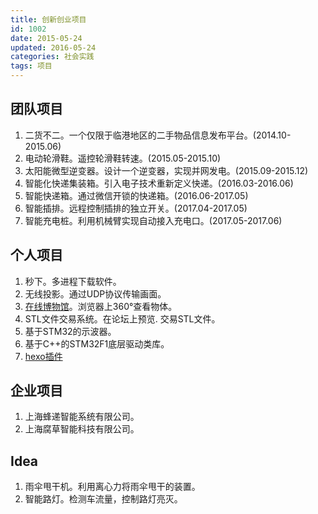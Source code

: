 ```yaml
---
title: 创新创业项目
id: 1002
date: 2015-05-24
updated: 2016-05-24
categories: 社会实践
tags: 项目
---
```


## 团队项目
1. 二货不二。一个仅限于临港地区的二手物品信息发布平台。(2014.10-2015.06)
1. 电动轮滑鞋。遥控轮滑鞋转速。(2015.05-2015.10)
1. 太阳能微型逆变器。设计一个逆变器，实现并网发电。(2015.09-2015.12)
1. 智能化快递集装箱。引入电子技术重新定义快递。(2016.03-2016.06)
1. 智能快递箱。通过微信开锁的快递箱。(2016.06-2017.05)
1. 智能插排。远程控制插排的独立开关。(2017.04-2017.05)
1. 智能充电桩。利用机械臂实现自动接入充电口。(2017.05-2017.06)

## 个人项目
1. 秒下。多进程下载软件。
1. 无线投影。通过UDP协议传输画面。
1. [在线博物馆](http://rise0chen.oschina.io/libonline/)。浏览器上360°查看物体。
1. STL文件交易系统。在论坛上预览. 交易STL文件。
1. 基于STM32的示波器。
1. 基于C++的STM32F1底层驱动类库。
1. [hexo插件](/about/hexo.html)

## 企业项目
1. 上海蜂递智能系统有限公司。
1. 上海腐草智能科技有限公司。

## Idea
1. 雨伞甩干机。利用离心力将雨伞甩干的装置。
1. 智能路灯。检测车流量，控制路灯亮灭。
